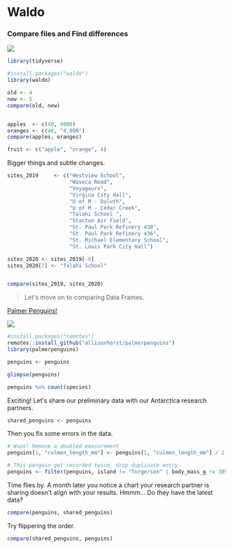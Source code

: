 # Waldo
### Compare files and Find differences


![](https://compote.slate.com/images/da10c202-1283-4e22-9edf-a2a26f5880dc.jpg)


```r
library(tidyverse)

#install.packages("waldo")
library(waldo)
```


```r
old <- 4
new <- 5
compare(old, new)


apples  <- c(40, 4000)
oranges <- c(40, "4,000")
compare(apples, oranges)

fruit <- c("apple", "orange", 4) 
```

Bigger things and subtle changes.

```r
sites_2019     <- c("Westview School",             
                    "Waseca Road",                 
                    "Voyageurs",                   
                    "Virgina City Hall",            
                    "U of M - Duluth",            
                    "U of M - Cedar Creek",         
                    "Talahi School ",               
                    "Stanton Air Field",           
                    "St. Paul Park Refinery 438",   
                    "St. Paul Park Refinery 436",   
                    "St. Michael Elementary School",
                    "St. Louis Park City Hall")

sites_2020 <- sites_2019[-9]
sites_2020[7] <- "Talahi School"


compare(sites_2019, sites_2020)
```

> Let's move on to comparing Data Frames.

[Palmer Penguins!](https://allisonhorst.github.io/palmerpenguins/)

![](https://allisonhorst.github.io/palmerpenguins/articles/articles/img/lter_penguins.png)

```r
#install.packages("remotes")
remotes::install_github("allisonhorst/palmerpenguins")
library(palmerpenguins)
```

```r
penguins <- penguins

glimpse(penguins)

penguins %>% count(species)
```

Exciting! Let's share our preliminary data with our Antarctica research partners.

```r
shared_penguins <- penguins
```

Then you fix some errors in the data.

```r
# Wups! Remove a doubled measurement 
penguins[1, "culmen_length_mm"] <- penguins[1, "culmen_length_mm"] / 2

# This penguin got recorded twice, drop duplicate entry
penguins <- filter(penguins, island != "Torgersen" | body_mass_g != 3050)
```

Time flies by. A month later you notice a chart your research partner is sharing doesn't align with your results. Hmmm... Do they have the latest data?

```r
compare(penguins, shared_penguins)

```

Try flippering the order.
```r
compare(shared_penguins, penguins)

```



